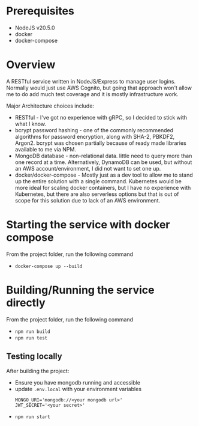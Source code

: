 # Prerequisites

* NodeJS v20.5.0
* docker
* docker-compose

# Overview

A RESTful service written in NodeJS/Express to manage user logins. Normally would just use AWS Cognito, but going that approach won't allow me to do add much test coverage and it is mostly infrastructure work.

Major Architecture choices include:
* RESTful - I've got no experience with gRPC, so I decided to stick with what I know.
* bcrypt password hashing - one of the commonly recommended algorithms for password encryption, along with SHA-2, PBKDF2, Argon2. bcrypt was chosen partially because of ready made libraries available to me via NPM.
* MongoDB database - non-relational data. little need to query more than one record at a time. Alternatively, DynamoDB can be used, but without an AWS account/environment, I did not want to set one up.
* docker/docker-compose - Mostly just as a dev tool to allow me to stand up the entire solution with a single command. Kubernetes would be more ideal for scaling docker containers, but I have no experience with Kubernetes, but there are also serverless options but that is out of scope for this solution due to lack of an AWS environment.

# Starting the service with docker compose

From the project folder, run the following command
* ```docker-compose up --build```

# Building/Running the service directly

From the project folder, run the following command
* ```npm run build```
* ```npm run test```

## Testing locally

After building the project:
* Ensure you have mongodb running and accessible
* update ```.env.local``` with your environment variables
  ```
  MONGO_URI='mongodb://<your mongodb url>'
  JWT_SECRET='<your secret>'
  ```
* ```npm run start```
